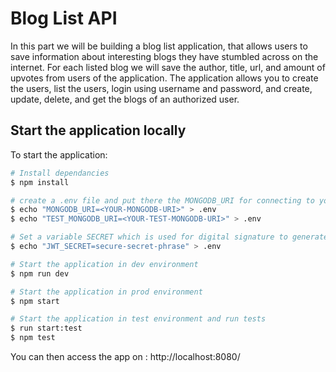 # Blog List API

In this part we will be building a blog list application, that allows users to save information about interesting blogs they have stumbled across on the internet. For each listed blog we will save the author, title, url, and amount of upvotes from users of the application. The application allows you to create the users, list the users, login using username and password, and create, update, delete, and get the blogs of an authorized user. 

## Start the application locally

To start the application:

```bash
# Install dependancies
$ npm install

# create a .env file and put there the MONGODB_URI for connecting to your mongodb database
$ echo "MONGODB_URI=<YOUR-MONGODB-URI>" > .env
$ echo "TEST_MONGODB_URI=<YOUR-TEST-MONGODB-URI>" > .env

# Set a variable SECRET which is used for digital signature to generate a valid JSON Web Token.
$ echo "JWT_SECRET=secure-secret-phrase" > .env

# Start the application in dev environment
$ npm run dev

# Start the application in prod environment
$ npm start

# Start the application in test environment and run tests
$ run start:test
$ npm test

```

You can then access the app on : http://localhost:8080/
